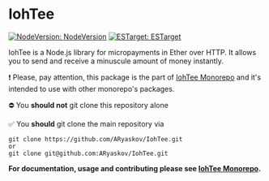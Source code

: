 # IohTee


[![NodeVersion: NodeVersion](https://img.shields.io/badge/Node.js->=20-brightgreen)]()
[![ESTarget: ESTarget](https://img.shields.io/badge/ES-2020-brightgreen)]()

IohTee is a Node.js library for micropayments in Ether over HTTP. It allows you to send and receive a minuscule
amount of money instantly.


:exclamation:
Please, pay attention, this package is the part of [IohTee Monorepo](https://github.com/ARyaskov/IohTee) and it's intended to use with other monorepo's packages. 

:no_entry: You **should not** git clone this repository alone

:white_check_mark: You **should** git clone the main repository via
```
git clone https://github.com/ARyaskov/IohTee.git
or 
git clone git@github.com:ARyaskov/IohTee.git
```

**For documentation, usage and contributing please see [IohTee Monorepo](https://github.com/ARyaskov/IohTee).**
